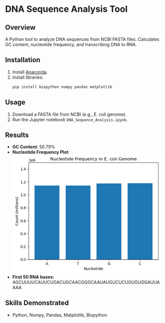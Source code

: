 # DNA Sequence Analysis Tool  

## Overview  
A Python tool to analyze DNA sequences from NCBI FASTA files. Calculates GC content, nucleotide frequency, and transcribing DNA to RNA.  

## Installation  
1. Install [Anaconda](https://www.anaconda.com/products/distribution).  
2. Install libraries:  
   ```bash  
   pip install biopython numpy pandas matplotlib  
   ```  

## Usage  
1. Download a FASTA file from NCBI (e.g., E. coli genome).  
2. Run the Jupyter notebook `DNA_Sequence_Analysis.ipynb`.  

## Results  
- **GC Content**: 50.79%  
- **Nucleotide Frequency Plot**:  
  ![Nucleotide Frequency](images/nucleotide_plot.png)
- **First 50 RNA bases:** AGCUUUUCAUUCUGACUGCAACGGGCAAUAUGUCUCUGUGUGGAUUAAAA

## Skills Demonstrated  
- Python, Numpy, Pandas, Matplotlib, Biopython
